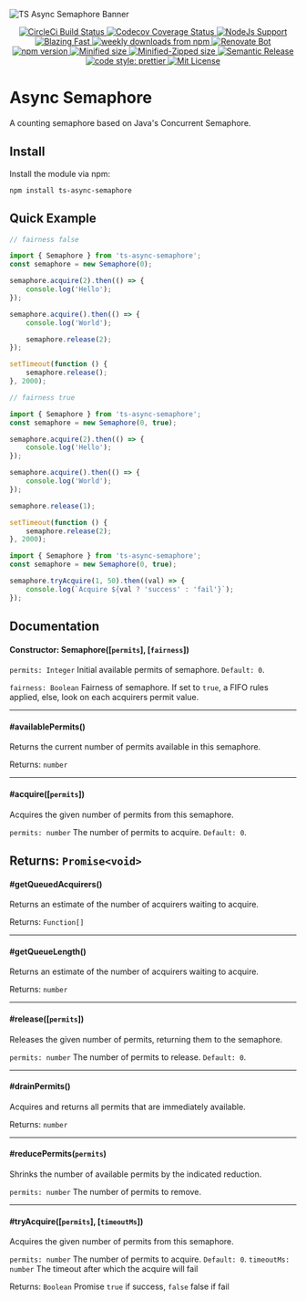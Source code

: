 ![TS Async Semaphore Banner](https://repository-images.githubusercontent.com/174854938/43fd2380-7682-11e9-92bf-8d162736f579)

<p align="center">
  <a href="https://circleci.com/gh/skrtheboss/ts-async-semaphore">
    <img alt="CircleCi Build Status" src="https://img.shields.io/circleci/build/github/skrtheboss/ts-async-semaphore/master?token=abc123def456&style=flat-square&logo=CircleCi">
  </a>
  <a href="https://coveralls.io/github/skrtheboss/ts-async-semaphore">
    <img alt="Codecov Coverage Status" src="https://img.shields.io/coveralls/github/skrtheboss/ts-async-semaphore/master?style=flat-square&logo=Coveralls">
  </a>
  <a href="https://nodejs.org/">
    <img alt="NodeJs Support" src="https://img.shields.io/node/v/ts-async-semaphore?style=flat-square&logo=Node.js">
  </a>
  <a href="https://twitter.com/acdlite/status/974390255393505280">
    <img alt="Blazing Fast" src="https://img.shields.io/badge/speed-blazing%20%F0%9F%94%A5-brightgreen.svg?style=flat-square">
  </a>
  <a href="https://www.npmjs.com/package/ts-async-semaphore">
    <img alt="weekly downloads from npm" src="https://img.shields.io/npm/dw/ts-async-semaphore.svg?style=flat-square">
  </a>
  <a href="https://renovatebot.com/">
    <img alt="Renovate Bot" src="https://img.shields.io/badge/renovate-enabled-brightgreen.svg?style=flat-square">
  </a>
  <br/>
  <a href="https://www.npmjs.org/package/ts-async-semaphore">
    <img alt="npm version" src="http://img.shields.io/npm/v/ts-async-semaphore.svg?style=flat-square&logo=npm">
  </a>
  <a href="https://bundlephobia.com/result?p=ts-async-semaphore">
    <img alt="Minified size" src="https://img.shields.io/bundlephobia/min/ts-async-semaphore?style=flat-square">
  </a>
  <a href="https://bundlephobia.com/result?p=ts-async-semaphore">
    <img alt="Minified-Zipped size" src="https://img.shields.io/bundlephobia/minzip/ts-async-semaphore?style=flat-square">
  </a>
  <a href="https://github.com/semantic-release/semantic-release">
    <img alt="Semantic Release" src="https://img.shields.io/badge/%20%20%F0%9F%93%A6%F0%9F%9A%80-semantic--release-blue.svg?style=flat-square">
  </a>
  <a href="https://github.com/prettier/prettier">
    <img alt="code style: prettier" src="https://img.shields.io/badge/code%20style-prettier-blue?style=flat-square&logo=Prettier">
  </a>
  <a href="https://github.com/skrtheboss/ts-async-semaphore/blob/master/LICENSE">
    <img alt="Mit License" src="https://img.shields.io/npm/l/ts-async-semaphore?color=blue&style=flat-square">
  </a>
</p>

# Async Semaphore

A counting semaphore based on Java's Concurrent Semaphore.

## Install

Install the module via npm:

    npm install ts-async-semaphore

## Quick Example

```typescript
// fairness false

import { Semaphore } from 'ts-async-semaphore';
const semaphore = new Semaphore(0);

semaphore.acquire(2).then(() => {
    console.log('Hello');
});

semaphore.acquire().then(() => {
    console.log('World');

    semaphore.release(2);
});

setTimeout(function () {
    semaphore.release();
}, 2000);
```

```typescript
// fairness true

import { Semaphore } from 'ts-async-semaphore';
const semaphore = new Semaphore(0, true);

semaphore.acquire(2).then(() => {
    console.log('Hello');
});

semaphore.acquire().then(() => {
    console.log('World');
});

semaphore.release(1);

setTimeout(function () {
    semaphore.release(2);
}, 2000);
```

```typescript
import { Semaphore } from 'ts-async-semaphore';
const semaphore = new Semaphore(0, true);

semaphore.tryAcquire(1, 50).then((val) => {
    console.log(`Acquire ${val ? 'success' : 'fail'}`);
});
```

## Documentation

#### Constructor: Semaphore([`permits`], [`fairness`])

`permits: Integer` Initial available permits of semaphore. `Default: 0`.

`fairness: Boolean` Fairness of semaphore. If set to `true`, a FIFO rules applied, else, look on each acquirers permit value.

---

#### #availablePermits()

Returns the current number of permits available in this semaphore.

Returns: `number`

---

#### #acquire([`permits`])

Acquires the given number of permits from this semaphore.

`permits: number` The number of permits to acquire. `Default: 0`.

## Returns: `Promise<void>`

#### #getQueuedAcquirers()

Returns an estimate of the number of acquirers waiting to acquire.

Returns: `Function[]`

---

#### #getQueueLength()

Returns an estimate of the number of acquirers waiting to acquire.

Returns: `number`

---

#### #release([`permits`])

Releases the given number of permits, returning them to the semaphore.

`permits: number` The number of permits to release. `Default: 0`.

---

#### #drainPermits()

Acquires and returns all permits that are immediately available.

Returns: `number`

---

#### #reducePermits(`permits`)

Shrinks the number of available permits by the indicated reduction.

`permits: number` The number of permits to remove.

---

#### #tryAcquire([`permits`], [`timeoutMs`])

Acquires the given number of permits from this semaphore.

`permits: number` The number of permits to acquire. `Default: 0`.
`timeoutMs: number` The timeout after which the acquire will fail

Returns: `Boolean` Promise `true` if success, `false` false if fail
